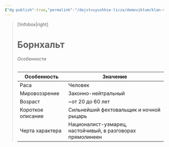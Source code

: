```yaml
---
{"dg-publish":true,"permalink":"/dejstvuyushhie-licza/demoviktum/klan-vyork-labor/bornhalt/","dgPassFrontmatter":true}
---
```


> [!infobox|right]
> # Борнхальт
> 
> ###### Особенности
> | Особенность | Значение |
> | ---- | ---- |
> | Раса | Человек|
> | Мировоззрение | Законно-нейтральный |
> | Возраст | ~от 20 до 60 лет |
> | Короткое описание |Сильнейший фехтовальщик и ночной рыцарь|
> | Черта характера | Националист-уэмарец, настойчивый, в разговорах прямолинеен|

